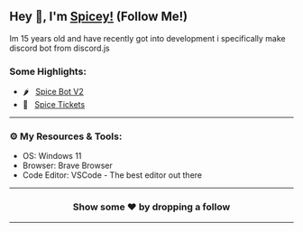 ## Hey 👋, I'm [Spicey!](https://spicedevelopment.com/) (Follow Me!)

Im 15 years old and have recently got into development i specifically make discord bot from discord.js

### Some Highlights:

- 🌶️ &nbsp; [Spice Bot V2](https://spicedevelopment.com/store/spicebotv2)
- 🎫 &nbsp; [Spice Tickets](https://github.com/SpiceDevelopment/Spice-Tickets)
---

### ⚙️ My Resources & Tools:

- OS: Windows 11
- Browser: Brave Browser
- Code Editor: VSCode - The best editor out there
---

<h3 align=center>Show some ❤️ by dropping a follow</h3>

---
